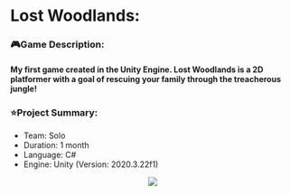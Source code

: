 <!-- Project Information -->
<div id="Project Imformation:">
  <h1>Lost Woodlands:</h1>
  <h3>🎮Game Description:</h3>
  <h4>My first game created in the Unity Engine. Lost Woodlands is a 2D platformer with a goal of rescuing your family through the treacherous jungle!</h4>
  <h3>⭐Project Summary:</h3>
  <ul>
    <li>Team: Solo
    <li>Duration: 1 month
    <li>Language: C#
    <li>Engine: Unity (Version: 2020.3.22f1)
  </ul>
</div>

<!-- Project Image/Gif -->
<div id="header" align="center">
  <img src="README_Images/Lost_Woodlands.gif"/>
</div>
